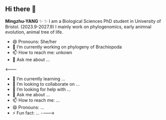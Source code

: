 ## Hi there 👋

**Mingzhu-YANG** ✨ ✨
I am a Biological Sciences PhD student in University of Bristol. (2023.9-2027.9)
I mainly work on phylogenomics, early animnal evolution, animal tree of life.


- 😄 Pronouns: She/her
- 🔭 I’m currently working on phylogeny of Brachiopoda
- 📫 How to reach me: unkown
- 💬 Ask me about ...




<---
- 🌱 I’m currently learning ...
- 👯 I’m looking to collaborate on ...
- 🤔 I’m looking for help with ...
- 💬 Ask me about ...
- 📫 How to reach me: ...
- 😄 Pronouns: ...
- ⚡ Fun fact: ...
---->
